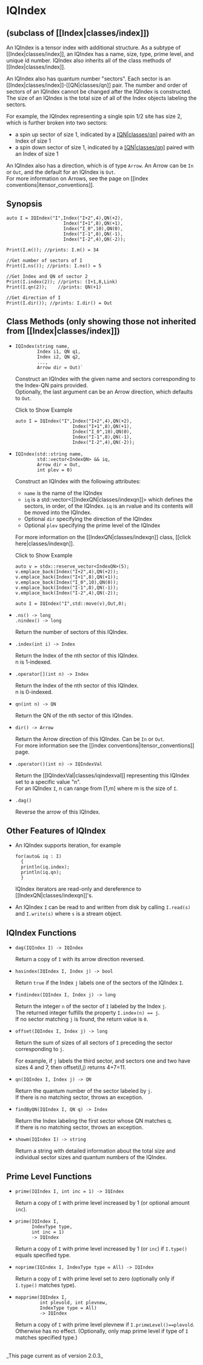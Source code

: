 # IQIndex #

## (subclass of [[Index|classes/index]]) ##

An IQIndex is a tensor index with additional structure.
As a subtype of [[Index|classes/index]], an IQIndex has a name, size, type, prime level, and unique id number.
IQIndex also inherits all of the class methods of [[Index|classes/index]].

An IQIndex also has quantum number "sectors". Each sector is an [[Index|classes/index]]-[[QN|classes/qn]] pair.
The number and order of sectors of an IQIndex cannot be changed after the IQIndex is constructed.
The size of an IQIndex is the total size of all of the Index objects labeling the sectors.

For example, the IQIndex representing a single spin 1/2 site has size 2, 
which is further broken into two sectors: 
* a spin up sector of size 1,
  indicated by a [[QN|classes/qn]](+1) paired with an Index of size 1
* a spin down sector of size 1, indicated by a [[QN|classes/qn]](-1) paired with an Index of size 1

An IQIndex also has a direction, which is of type `Arrow`. An Arrow can be `In` or `Out`, 
and the default for an IQIndex is `Out`. <br/>
For more information on Arrows, see the page on [[index conventions|itensor_conventions]].

## Synopsis ##

    auto I = IQIndex("I",Index("I+2",4),QN(+2),
                         Index("I+1",8),QN(+1),
                         Index("I_0",10),QN(0),
                         Index("I-1",8),QN(-1),
                         Index("I-2",4),QN(-2));

    Print(I.m()); //prints: I.m() = 34

    //Get number of sectors of I
    Print(I.ns()); //prints: I.ns() = 5

    //Get Index and QN of sector 2
    Print(I.index(2)); //prints: (I+1,8,Link)
    Print(I.qn(2));    //prints: QN(+1)

    //Get direction of I
    Print(I.dir()); //prints: I.dir() = Out

## Class Methods (only showing those not inherited from [[Index|classes/index]])

* ```
  IQIndex(string name, 
          Index i1, QN q1, 
          Index i2, QN q2, 
          ...,
          Arrow dir = Out)`
  ```

  Construct an IQIndex with the given name and sectors corresponding to the Index-QN
  pairs provided.<br/>
  Optionally, the last argument can be an Arrow direction, which defaults to `Out`.

  <div class="example_clicker">Click to Show Example</div>

      auto I = IQIndex("I",Index("I+2",4),QN(+2),
                           Index("I+1",8),QN(+1),
                           Index("I_0",10),QN(0),
                           Index("I-1",8),QN(-1),
                           Index("I-2",4),QN(-2));

* ```
  IQIndex(std::string name, 
          std::vector<IndexQN> && iq, 
          Arrow dir = Out, 
          int plev = 0)
  ```

  Construct an IQIndex with the following attributes:
  * `name` is the name of the IQIndex
  * `iq` is a std::vector&lt;[[IndexQN|classes/indexqn]]&gt; which defines the sectors, in order, of the IQIndex.
    `iq` is an rvalue and its contents will be moved into the IQIndex.
  * Optional `dir` specifying the direction of the IQIndex 
  * Optional `plev` specifying the prime level of the IQIndex 

  For more information on the [[IndexQN|classes/indexqn]] class, [[click here|classes/indexqn]].

  <div class="example_clicker">Click to Show Example</div>

      auto v = stdx::reserve_vector<IndexQN>(5);
      v.emplace_back(Index("I+2",4),QN(+2));
      v.emplace_back(Index("I+1",8),QN(+1));
      v.emplace_back(Index("I_0",10),QN(0));
      v.emplace_back(Index("I-1",8),QN(-1));
      v.emplace_back(Index("I-2",4),QN(-2));

      auto I = IQIndex("I",std::move(v),Out,0);

* `.ns() -> long`<br/>
  `.nindex() -> long`

  Return the number of sectors of this IQIndex.

* `.index(int i) -> Index`

  Return the Index of the nth sector of this IQIndex. <br/>
  n is 1-indexed.

* `.operator[](int n) -> Index`

  Return the Index of the nth sector of this IQIndex. <br/>
  n is 0-indexed.

* `qn(int n) -> QN`

  Return the QN of the nth sector of this IQIndex.

* `dir() -> Arrow`

  Return the Arrow direction of this IQIndex. Can be `In` or `Out`. <br/>
  For more information see the [[index conventions|itensor_conventions]] page.

* `.operator()(int n) -> IQIndexVal`

  Return the [[IQIndexVal|classes/iqindexval]] representing this IQIndex set to a specific value "n". <br/>
  For an IQIndex `I`, n can range from [1,m] where m is the size of `I`.

* `.dag()`

  Reverse the arrow of this IQIndex.

## Other Features of IQIndex

* An IQIndex supports iteration, for example

      for(auto& iq : I)
        {
        println(iq.index);
        println(iq.qn);
        }

  IQIndex iterators are read-only and dereference to [[IndexQN|classes/indexqn]]'s.

* An IQIndex `I` can be read to and written from disk by calling
  `I.read(s)` and `I.write(s)` where `s` is a stream object.

## IQIndex Functions

* `dag(IQIndex I) -> IQIndex`

  Return a copy of `I` with its arrow direction reversed.

* `hasindex(IQIndex I, Index j) -> bool`

  Return `true` if the Index `j` labels one of the sectors of the IQIndex `I`.

* `findindex(IQIndex I, Index j) -> long`

  Return the integer `n` of the sector of `I` labeled by the Index `j`. <br/>
  The returned integer fulfills the property `I.index(n) == j`. <br/>
  If no sector matching `j` is found, the return value is `0`.

* `offset(IQIndex I, Index j) -> long`

  Return the sum of sizes of all sectors of `I` preceding the 
  sector corresponding to `j`.

  For example, if `j` labels the third sector, and sectors one and 
  two have sizes 4 and 7, then offset(I,j) returns 4+7=11.

* `qn(IQIndex I, Index j) -> QN`

  Return the quantum number of the sector labeled by `j`.<br/>
  If there is no matching sector, throws an exception.

* `findByQN(IQIndex I, QN q) -> Index`

  Return the Index labeling the first sector whose QN matches q. <br/>
  If there is no matching sector, throws an exception.

* `showm(IQIndex I) -> string`

  Return a string with detailed information about the total size
  and individual sector sizes and quantum numbers of the IQIndex.

## Prime Level Functions

* `prime(IQIndex I, int inc = 1) -> IQIndex` 

   Return a copy of  `I` with prime level increased by 1 (or optional amount `inc`).

* ```
  prime(IQIndex I, 
        IndexType type, 
        int inc = 1) 
        -> IQIndex
  ```

  Return a copy of  `I` with prime level increased by 1 (or `inc`) if `I.type()` equals specified type.

* `noprime(IQIndex I, IndexType type = All) -> IQIndex` 

   Return a copy of `I` with prime level set to zero (optionally only if `I.type()` matches type).

* ```
  mapprime(IQIndex I, 
           int plevold, int plevnew, 
           IndexType type = All) 
           -> IQIndex
  ```

   Return a copy of `I` with prime level plevnew if `I.primeLevel()==plevold`. Otherwise has no effect.
   (Optionally, only map prime level if type of `I` matches specified type.)

<br/>
_This page current as of version 2.0.3_

